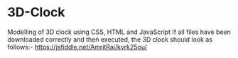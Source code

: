 # 3D-Clock
Modelling of 3D clock using CSS, HTML and JavaScript
If all files have been downloaded correctly and then executed, the 3D clock should look as follows:-
https://jsfiddle.net/AmritRaj/kvrk25ou/
